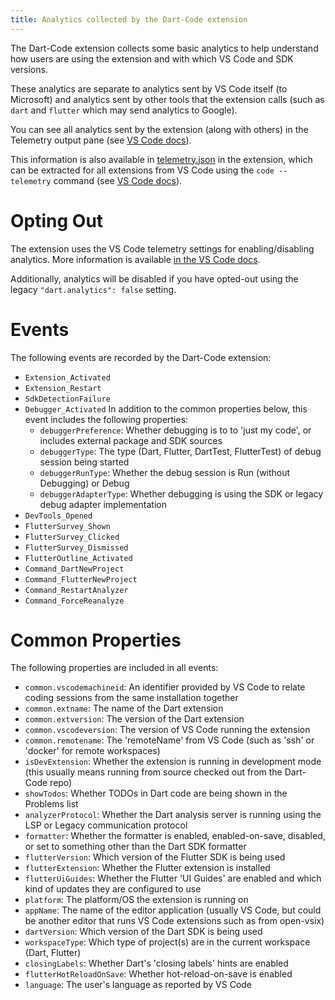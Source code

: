 ```yaml
---
title: Analytics collected by the Dart-Code extension
---
```


The Dart-Code extension collects some basic analytics to help understand how users are using the extension and with which VS Code and SDK versions.

These analytics are separate to analytics sent by VS Code itself (to Microsoft) and analytics sent by other tools that the extension calls (such as `dart` and `flutter` which may send analytics to Google).

You can see all analytics sent by the extension (along with others) in the Telemetry output pane (see [VS Code docs](https://code.visualstudio.com/docs/getstarted/telemetry#_output-channel-for-telemetry-events)).

This information is also available in [telemetry.json](https://github.com/Dart-Code/Dart-Code/blob/master/telemetry.json) in the extension, which can be extracted for all extensions from VS Code using the `code --telemetry` command (see [VS Code docs](https://code.visualstudio.com/docs/getstarted/telemetry#_viewing-all-telemetry-events)).

# Opting Out

The extension uses the VS Code telemetry settings for enabling/disabling analytics. More information is available [in the VS Code docs](https://code.visualstudio.com/docs/getstarted/telemetry#_disable-telemetry-reporting).

Additionally, analytics will be disabled if you have opted-out using the legacy `"dart.analytics": false` setting.

# Events

The following events are recorded by the Dart-Code extension:

- `Extension_Activated`
- `Extension_Restart`
- `SdkDetectionFailure`
- `Debugger_Activated`
  In addition to the common properties below, this event includes the following properties:
   - `debuggerPreference`: Whether debugging is to to 'just my code', or includes external package and SDK sources
   - `debuggerType`: The type (Dart, Flutter, DartTest, FlutterTest) of debug session being started
   - `debuggerRunType`: Whether the debug session is Run (without Debugging) or Debug
   - `debuggerAdapterType`: Whether debugging is using the SDK or legacy debug adapter implementation
- `DevTools_Opened`
- `FlutterSurvey_Shown`
- `FlutterSurvey_Clicked`
- `FlutterSurvey_Dismissed`
- `FlutterOutline_Activated`
- `Command_DartNewProject`
- `Command_FlutterNewProject`
- `Command_RestartAnalyzer`
- `Command_ForceReanalyze`

# Common Properties

The following properties are included in all events:

 - `common.vscodemachineid`: An identifier provided by VS Code to relate coding sessions from the same installation together
 - `common.extname`: The name of the Dart extension
 - `common.extversion`: The version of the Dart extension
 - `common.vscodeversion`: The version of VS Code running the extension
 - `common.remotename`: The 'remoteName' from VS Code (such as 'ssh' or 'docker' for remote workspaces)
 - `isDevExtension`: Whether the extension is running in development mode (this usually means running from source checked out from the Dart-Code repo)
 - `showTodos`: Whether TODOs in Dart code are being shown in the Problems list
 - `analyzerProtocol`: Whether the Dart analysis server is running using the LSP or Legacy communication protocol
 - `formatter`: Whether the formatter is enabled, enabled-on-save, disabled, or set to something other than the Dart SDK formatter
 - `flutterVersion`: Which version of the Flutter SDK is being used
 - `flutterExtension`: Whether the Flutter extension is installed
 - `flutterUiGuides`: Whether the Flutter 'UI Guides' are enabled and which kind of updates they are configured to use
 - `platform`: The platform/OS the extension is running on
 - `appName`: The name of the editor application (usually VS Code, but could be another editor that runs VS Code extensions such as from open-vsix)
 - `dartVersion`: Which version of the Dart SDK is being used
 - `workspaceType`: Which type of project(s) are in the current workspace (Dart, Flutter)
 - `closingLabels`: Whether Dart's 'closing labels' hints are enabled
 - `flutterHotReloadOnSave`: Whether hot-reload-on-save is enabled
 - `language`: The user's language as reported by VS Code
